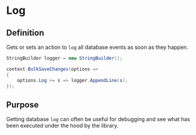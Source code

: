 # Log

## Definition
Gets or sets an action to `log` all database events as soon as they happen.


```csharp
StringBuilder logger = new StringBuilder();

context.BulkSaveChanges(options =>
{
	options.Log += s => logger.AppendLine(s);
});
```

## Purpose
Getting database `log` can often be useful for debugging and see what has been executed under the hood by the library.